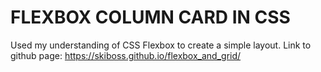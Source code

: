 # FLEXBOX COLUMN CARD IN CSS
Used my understanding of CSS Flexbox to create a simple layout.
Link to github page: https://skiboss.github.io/flexbox_and_grid/
